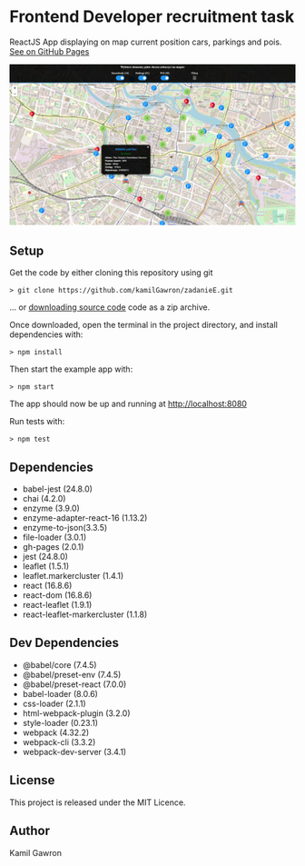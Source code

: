 # Frontend Developer recruitment task

ReactJS App displaying on map current position cars, parkings and pois.
[See on GitHub Pages](https://kamilgawron.github.io/zadanieE)

![alt text](https://raw.githubusercontent.com/kamilgawron/zadanieE/master/img/screen.jpg)


## Setup
Get the code by either cloning this repository using git

```
> git clone https://github.com/kamilGawron/zadanieE.git

```

... or  [downloading source code](https://github.com/kamilGawron/zadanieE/archive/master.zip)  code as a zip archive.

Once downloaded, open the terminal in the project directory, and install dependencies with:

```
> npm install

```
Then start the example app with:

```
> npm start
```
The app should now be up and running at [http://localhost:8080](http://localhost:8080/)  

Run tests with:

```
> npm test
```

## Dependencies
- babel-jest (24.8.0)
- chai (4.2.0)
- enzyme (3.9.0)
- enzyme-adapter-react-16 (1.13.2)
- enzyme-to-json(3.3.5)
- file-loader (3.0.1)
- gh-pages (2.0.1)
- jest (24.8.0)
- leaflet (1.5.1)
- leaflet.markercluster (1.4.1)
- react (16.8.6)
- react-dom (16.8.6)
- react-leaflet (1.9.1)
- react-leaflet-markercluster (1.1.8)


## Dev Dependencies
- @babel/core (7.4.5)
-  @babel/preset-env (7.4.5)
-  @babel/preset-react (7.0.0)
- babel-loader (8.0.6)
- css-loader (2.1.1)
- html-webpack-plugin (3.2.0)
- style-loader (0.23.1)
- webpack (4.32.2)
- webpack-cli (3.3.2)
- webpack-dev-server (3.4.1)

## License

This project is released under the MIT Licence.

## Author

Kamil Gawron